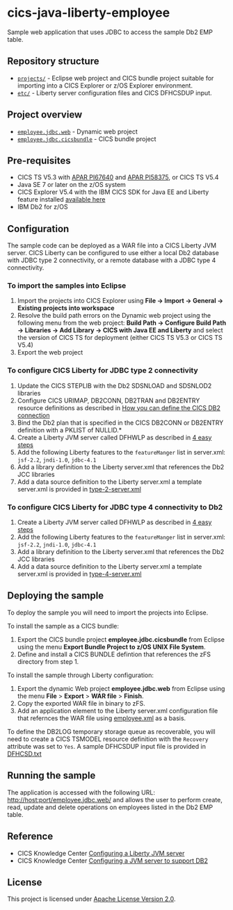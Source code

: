 cics-java-liberty-employee
=====================

Sample web application that uses JDBC to access the sample Db2 EMP table.

## Repository structure

* [`projects/`](projects) - Eclipse web project and CICS bundle project suitable for importing into a CICS Explorer or z/OS Explorer environment. 
* [`etc/`](etc) - Liberty server configuration files and CICS DFHCSDUP input.

## Project overview

* [`employee.jdbc.web`](projects/employee.jdbc.web) - Dynamic web project
* [`employee.jdbc.cicsbundle`](projects/employee.jdbc.cicsbundle) - CICS bundle project 

## Pre-requisites
* CICS TS V5.3 with [APAR PI67640](www.ibm.com/support/docview.wss?uid=swg1PI67640) and [APAR PI58375](www.ibm.com/support/docview.wss?uid=swg1PI58375), or CICS TS V5.4
* Java SE 7 or later on the z/OS system
* CICS Explorer V5.4 with the IBM CICS SDK for Java EE and Liberty feature installed [available here](https://developer.ibm.com/mainframe/products/downloads)
* IBM Db2 for z/OS 

## Configuration
The sample code can be deployed as a WAR file into a CICS Liberty JVM server. CICS Liberty can be configured to use either a local Db2 database with 
JDBC type 2 connectivity,  or a remote database with a JDBC type 4 connectivity. 


### To import the samples into Eclipse
1. Import the projects into CICS Explorer using **File -> Import -> General -> Existing projects into workspace**
1. Resolve the build path errors on the Dynamic web project using the following menu from the web project:
 **Build Path -> Configure Build Path -> Libraries -> Add Library -> CICS with Java EE and Liberty** and select the version of
 CICS TS for deployment (either CICS TS V5.3 or CICS TS V5.4)
1. Export the web project 

### To configure CICS Liberty for JDBC type 2 connectivity 
1. Update the CICS STEPLIB with the Db2 SDSNLOAD and SDSNLOD2 libraries
1. Configure CICS URIMAP, DB2CONN, DB2TRAN and DB2ENTRY resource definitions as described in
 [How you can define the CICS DB2 connection](https://www.ibm.com/support/knowledgecenter/en/SSGMCP_5.4.0/configuring/databases/dfhtk2c.html)
1. Bind the Db2 plan that is specified in the CICS DB2CONN or DB2ENTRY definition with a PKLIST of NULLID.* 
1. Create a Liberty JVM server called DFHWLP as described in
 [4 easy steps](https://developer.ibm.com/cics/2015/06/04/starting-a-cics-liberty-jvm-server-in-4-easy-steps/)
1. Add the following Liberty features to the `featureManger` list in server.xml: `jsf-2.2`, `jndi-1.0`, `jdbc-4.1` 
1. Add a library definition to the Liberty server.xml that references the Db2 JCC libraries
1. Add a data source definition to the Liberty server.xml a template server.xml is provided in [type-2-server.xml](etc/config/type-2-server.xml) 


### To configure CICS Liberty for JDBC type 4 connectivity to Db2
1. Create a Liberty JVM server called DFHWLP as described in
 [4 easy steps](https://developer.ibm.com/cics/2015/06/04/starting-a-cics-liberty-jvm-server-in-4-easy-steps/)
1. Add the following Liberty features to the `featureManger` list in server.xml: `jsf-2.2`, `jndi-1.0`, `jdbc-4.1` 
1. Add a library definition to the Liberty server.xml that references the Db2 JCC libraries
1. Add a data source definition to the Liberty server.xml a template server.xml is provided in [type-4-server.xml](etc/Liberty/type-4-server.xml) 

## Deploying the sample

To deploy the sample you will need to import the projects into Eclipse. 

To install the sample as a CICS bundle:

1. Export the CICS bundle project **employee.jdbc.cicsbundle** from Eclipse using the menu **Export Bundle Project to z/OS UNIX File System**.
1. Define and install a CICS BUNDLE defintion that references the zFS directory from step 1.

To install the sample through Liberty configuration:

1. Export the dynamic Web project **employee.jdbc.web** from Eclipse using the menu **File** > **Export** > **WAR file** > **Finish**.
1. Copy the exported WAR file in binary to zFS.
1. Add an application element to the Liberty server.xml configuration file that refernces the WAR file using [employee.xml](etc/Liberty/employee.xml) as a basis.

To define the DB2LOG temporary storage queue as recoverable, you will need to create a CICS TSMODEL resource definition with the ```Recovery``` attribute was set to ```Yes```.
A sample DFHCSDUP input file is provided in [DFHCSD.txt](etc/RDO/DFHCSD.txt) 

## Running the sample
The application is accessed with the following URL: [http://host:port/employee.jdbc.web/](http://host:port/employee.jdbc.web/)
and allows the user to perform create, read, update and delete operations on employees listed in the Db2 EMP table.


## Reference
*  CICS Knowledge Center [Configuring a Liberty JVM server](https://www.ibm.com/support/knowledgecenter/SSGMCP_5.4.0/configuring/java/config_jvmserver_liberty.html)
*  CICS Knowledge Center [Configuring a JVM server to support DB2](https://www.ibm.com/support/knowledgecenter/en/SSGMCP_5.4.0/applications/developing/database/dfhtk4b.html)

## License
This project is licensed under [Apache License Version 2.0](LICENSE).
